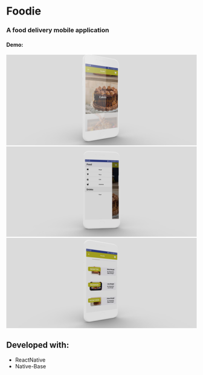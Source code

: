 # Foodie

### A food delivery mobile application


#### Demo:
![screen shot](./images/threed_mockup1.png)![screen shot](./images/threed_mockup2.png)![screen shot](./images/threed_mockup.png)



## Developed with:

- ReactNative
- Native-Base

